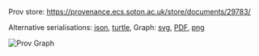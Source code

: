 
Prov store: https://provenance.ecs.soton.ac.uk/store/documents/29783/
	
Alternative serialisations: [json](https://provenance.ecs.soton.ac.uk/store/documents/29783.json), [turtle](https://provenance.ecs.soton.ac.uk/store/documents/29783.ttl), 
Graph: [svg](https://provenance.ecs.soton.ac.uk/store/documents/29783.svg), [PDF](https://provenance.ecs.soton.ac.uk/store/documents/29783.pdf), [png](https://provenance.ecs.soton.ac.uk/store/documents/29783.png)

![Prov Graph](https://provenance.ecs.soton.ac.uk/store/documents/29783.png)

		